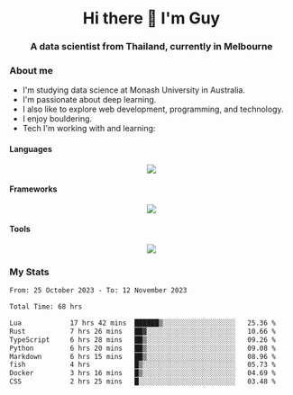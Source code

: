 <h1 align="center">Hi there 👋 I'm Guy</h1>
<h3 align="center">A data scientist from Thailand, currently in Melbourne</h3>

### About me

- I'm studying data science at Monash University in Australia.
- I'm passionate about deep learning.
- I also like to explore web development, programming, and technology.
- I enjoy bouldering.
- Tech I'm working with and learning:

#### Languages

<div align="center">
    <img src="https://skillicons.dev/icons?i=py,ts,js,html,css,rust" />
</div>

#### Frameworks

<div align="center">
    <img src="https://skillicons.dev/icons?i=pytorch,tensorflow,fastapi,react" /><br>
</div>

#### Tools

<div align="center">
    <img src="https://skillicons.dev/icons?i=postgres,redis,docker" /><br>
</div>

### My Stats

<!--START_SECTION:waka-->

```txt
From: 25 October 2023 - To: 12 November 2023

Total Time: 68 hrs

Lua            17 hrs 42 mins  ██████▒░░░░░░░░░░░░░░░░░░   25.36 %
Rust           7 hrs 26 mins   ██▓░░░░░░░░░░░░░░░░░░░░░░   10.66 %
TypeScript     6 hrs 28 mins   ██▒░░░░░░░░░░░░░░░░░░░░░░   09.26 %
Python         6 hrs 20 mins   ██▒░░░░░░░░░░░░░░░░░░░░░░   09.08 %
Markdown       6 hrs 15 mins   ██▒░░░░░░░░░░░░░░░░░░░░░░   08.96 %
fish           4 hrs           █▒░░░░░░░░░░░░░░░░░░░░░░░   05.73 %
Docker         3 hrs 16 mins   █▒░░░░░░░░░░░░░░░░░░░░░░░   04.69 %
CSS            2 hrs 25 mins   █░░░░░░░░░░░░░░░░░░░░░░░░   03.48 %
```

<!--END_SECTION:waka-->
